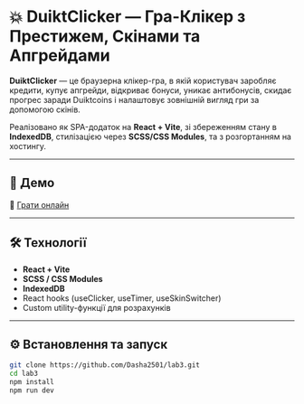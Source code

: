 # 💥 DuiktClicker — Гра-Клікер з Престижем, Скінами та Апгрейдами

**DuiktClicker** — це браузерна клікер-гра, в якій користувач заробляє кредити, купує апгрейди, відкриває бонуси, уникає антибонусів, скидає прогрес заради Duiktcoins і налаштовує зовнішній вигляд гри за допомогою скінів.

Реалізовано як SPA-додаток на **React + Vite**, зі збереженням стану в **IndexedDB**, стилізацією через **SCSS/CSS Modules**, та з розгортанням на хостингу.

---

## 🚀 Демо

🔗 [Грати онлайн](https://beautiful-axolotl-9e317a.netlify.app/)

---

## 🛠️ Технології

- **React + Vite**
- **SCSS / CSS Modules**
- **IndexedDB**
- React hooks (useClicker, useTimer, useSkinSwitcher)
- Custom utility-функції для розрахунків

---

## ⚙️ Встановлення та запуск

```bash
git clone https://github.com/Dasha2501/lab3.git
cd lab3
npm install
npm run dev
